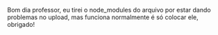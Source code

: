 Bom  dia professor, eu tirei o node_modules do arquivo por  estar dando problemas no upload, mas funciona normalmente é só colocar ele, obrigado!
